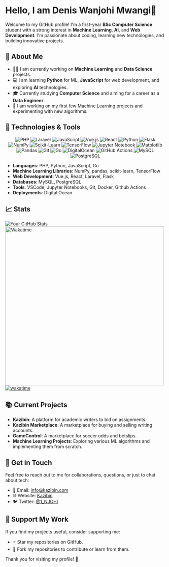# Hello, I am Denis Wanjohi Mwangi👋

Welcome to my GitHub profile! I'm a first-year **BSc Computer Science** student with a strong interest in **Machine Learning**, **AI**, and **Web Development**. I'm passionate about coding, learning new technologies, and building innovative projects.

## 🚀 About Me

- 👨‍💻 I am currently working on **Machine Learning** and **Data Science** projects.
- 💻 I am learning **Python** for ML, **JavaScript** for web development, and exploring **AI** technologies.
- 🎓 Currently studying **Computer Science** and aiming for a career as a **Data Engineer**.
- 🌱 I am working on my first few Machine Learning projects and experimenting with new algorithms.

## 🔧 Technologies & Tools
<p align="center">
  <img src="https://img.shields.io/badge/PHP-777BB4?style=flat&logo=php&logoColor=white" alt="PHP">
  <img src="https://img.shields.io/badge/Laravel-FF2D20?style=flat&logo=laravel&logoColor=white" alt="Laravel">
  <img src="https://img.shields.io/badge/JavaScript-F7DF1E?style=flat&logo=javascript&logoColor=black" alt="JavaScript">
  <img src="https://img.shields.io/badge/Vue.js-4FC08D?style=flat&logo=vue.js&logoColor=white" alt="Vue.js">
  <img src="https://img.shields.io/badge/React-61DAFB?style=flat&logo=react&logoColor=white" alt="React">
  <img src="https://img.shields.io/badge/Python-3776AB?style=flat&logo=python&logoColor=white" alt="Python">
  <img src="https://img.shields.io/badge/Flask-000000?style=flat&logo=flask&logoColor=white" alt="Flask">
  <img src="https://img.shields.io/badge/NumPy-013243?style=flat&logo=numpy&logoColor=white" alt="NumPy">
  <img src="https://img.shields.io/badge/scikit--learn-F7931E?style=flat&logo=scikit-learn&logoColor=white" alt="Scikit-Learn">
  <img src="https://img.shields.io/badge/TensorFlow-FF6F00?style=flat&logo=tensorflow&logoColor=white" alt="TensorFlow">
  <img src="https://img.shields.io/badge/Jupyter-F37626?style=flat&logo=jupyter&logoColor=white" alt="Jupyter Notebook">
  <img src="https://img.shields.io/badge/Matplotlib-007ACC?style=flat&logo=python&logoColor=white" alt="Matplotlib">
  <img src="https://img.shields.io/badge/pandas-150458?style=flat&logo=pandas&logoColor=white" alt="Pandas">
  <img src="https://img.shields.io/badge/Git-F05032?style=flat&logo=git&logoColor=white" alt="Git">
  <img src="https://img.shields.io/badge/Go-00ADD8?style=flat&logo=go&logoColor=white" alt="Go">
  <img src="https://img.shields.io/badge/DigitalOcean-0080FF?style=flat&logo=digitalocean&logoColor=white" alt="DigitalOcean">
  <img src="https://img.shields.io/badge/GitHub%20Actions-2088FF?style=flat&logo=github-actions&logoColor=white" alt="GitHub Actions">
  <img src="https://img.shields.io/badge/MySQL-4479A1?style=flat&logo=mysql&logoColor=white" alt="MySQL">
  <img src="https://img.shields.io/badge/PostgreSQL-4169E1?style=flat&logo=postgresql&logoColor=white" alt="PostgreSQL">
</p>

- **Languages**: PHP, Python, JavaScript, Go
- **Machine Learning Libraries**: NumPy, pandas, scikit-learn, TensorFlow
- **Web Development**: Vue.js, React, Laravel, Flask
- **Databases**: MySQL, PostgreSQL
- **Tools**: VSCode, Jupyter Notebooks, Git, Docker, Github Actions
- **Deployments**: Digital Ocean

## 📈 Stats

![Your GitHub Stats](https://github-readme-stats.vercel.app/api?username=dendroid3&show_icons=false&hide_title=true&count_private=true&theme=radical) <br>
<img src="https://wakatime.com/share/@Wanjohi_Mwangi/ffd07aff-a50e-4df2-92ea-ceab6c36d2f0.svg" alt="Wakatime" width="500" height="500"> <br>
[![wakatime](https://wakatime.com/badge/user/5555d3c7-1c5c-4ec7-aab7-858d203d30a5.svg)](https://wakatime.com/@5555d3c7-1c5c-4ec7-aab7-858d203d30a5) <br>


## 📚 Current Projects

- **Kazibin**: A platform for academic writers to bid on assignments.
- **Kazibin Marketplace**: A marketplace for buying and selling writing accounts.
- **GameControl**: A marketplace for soccer odds and betslips.
- **Machine Learning Projects**: Exploring various ML algorithms and implementing them from scratch.

## 💬 Get in Touch

Feel free to reach out to me for collaborations, questions, or just to chat about tech:

- 📧 Email: [info@kazibin.com](mailto:info@kazibin.com)
- 🌐 Website: [Kazibin](https://kazibin.com)
- 🐦 Twitter: [@1_NJOHI](https://x.com/1_NJOHI)

## 🤝 Support My Work

If you find my projects useful, consider supporting me:

- ⭐ Star my repositories on GitHub.
- 🔄 Fork my repositories to contribute or learn from them.

Thank you for visiting my profile! 🚀
